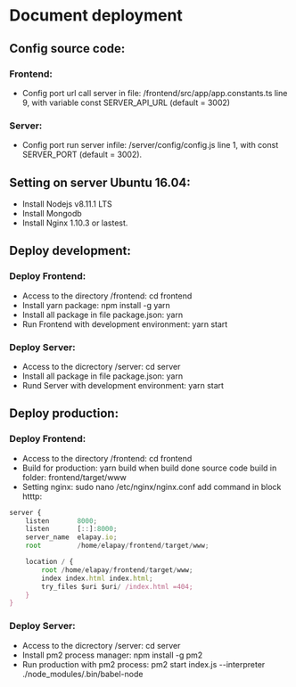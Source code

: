 # Document deployment
## Config source code:
### Frontend:
- Config port url call server in file: /frontend/src/app/app.constants.ts line 9, with variable const SERVER_API_URL (default = 3002)
### Server:
- Config port run server infile: /server/config/config.js line 1, with const SERVER_PORT (default = 3002).
## Setting on server Ubuntu 16.04:
- Install Nodejs v8.11.1 LTS
- Install Mongodb
- Install Nginx 1.10.3 or lastest.
## Deploy development:
### Deploy Frontend:
- Access to the directory /frontend: cd frontend
- Install yarn package: npm install -g yarn
- Install all package in file package.json: yarn
- Run Frontend with development environment: yarn start
### Deploy Server:
- Access to the dicrectory /server: cd server
- Install all package in file package.json: yarn
- Rund Server with development environment: yarn start
## Deploy production:
### Deploy Frontend:
- Access to the directory /frontend: cd frontend
- Build for production: yarn build when build done source code build in folder: frontend/target/www
- Setting nginx: sudo nano /etc/nginx/nginx.conf add command in block htttp:
```javascript
server {
    listen       8000;
    listen       [::]:8000;
    server_name  elapay.io;
    root         /home/elapay/frontend/target/www;

    location / {
        root /home/elapay/frontend/target/www;
        index index.html index.html;
        try_files $uri $uri/ /index.html =404;
    }
}
```
### Deploy Server:
- Access to the dicrectory /server: cd server
- Install pm2 process manager: npm install -g pm2
- Run production with pm2 process: pm2 start index.js --interpreter ./node_modules/.bin/babel-node



